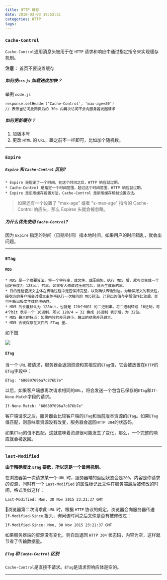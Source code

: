 ```yaml
---
title: HTTP 缓存
date: 2018-03-03 19:53:51
categories: HTTP
tags:
---
```



### `Cache-Control`

`Cache-Control`通用消息头被用于在 `HTTP` 请求和响应中通过指定指令来实现缓存机制。

**注意：**	首页不要设置缓存


##### 如何使`css` `js` 加载速度加快？

举例 `node.js`

	response.setHeader('Cache-Control', 'max-age=30') 
	// 表示当访问此网页后的 30s 内再次访问不会向服务器发起请求

##### 如何更新缓存？

1. 加版本号
2. 更改 `HTML` 的 `URL`，跟之前不一样即可，比如加个随机数。

---

### `Expire`

##### `Expire` 和 `Cache-Control` 区别?

	* Expire 是指定了一个时间，在这个时间之后，HTTP 响应就过期。
	* Cache-Control 是指定一个时间范围，超过这个时间范围，HTTP 响应就过期。
	* Expire 是旧版缓存设置方法，Cache-Control 是新版缓存机制设置方法。

>如果还有一个设置了 "max-age" 或者 "s-max-age" 指令的 Cache-Control 响应头，那么 Expires 头就会被忽略。	

##### 为什么优先使用 `Cache-Control`?	

因为 `Expire` 指定的时间（日期/时间）指本地时间，如果用户的时间错乱，就会出问题。

---

### `ETag`

#### `MD5`

	* MD5 是一个摘要算法。将一个字符串，或文件，或压缩包，执行 MD5 后，就可以生成一个固定长度为 128bit 的串。如果有人修改过压缩包后，就会生成新的串。
	* 目的是检查报文主体在传输过程中是否保持完整，以及确认传输到达。为确保报文的有效性，接收方的客户端会对报文主体再执行一次相同的 MD5算法。计算出的值与字段值作比较后，即可判断出报文主体的准确性。
	* MD5 的长度默认为 128bit，也就是 128个0和1 的二进制串。将二进制转成 16进制，每 4个bit 表示一个 16进制，所以 128/4 = 32 换成 16进制 表示后，为 32位。
	* MD5 最大的特点：如果内容的差异越小，算出的结果差异越大。
	* MD5 会被保存在文件的 ETag 里。

如下图

<img src="https://i.loli.net/2018/03/03/5a9ac12bcba07.png
">

#### `ETag`
	
当一个 `URL` 被请求，服务器会返回资源和其相应的`ETag`值，它会被放置在`HTTP`的`ETag`字段中：

	ETag: "686897696a7c876b7e"
	
以后，如果客户端想再次请求相同的`URL`，将会发送一个包含已保存的`ETag`和`If-None-Match`字段的请求。

	If-None-Match: "686897696a7c876b7e"
	
客户端请求之后，服务器会比较客户端的`ETag`和当前版本资源的`ETag`。如果`ETag`值匹配，则意味着资源没有改变，服务器会返回`HTTP 304`的状态码。

如果`ETag`的值不匹配，这就意味着资源很可能发生了变化，那么，一个完整的响应就会被返回。

---

### `last-Modified`

**由于精确度比 `ETag` 要低，所以这是一个备用机制。**

在浏览器第一次请求某一个 `URL` 时，服务器端的返回状态会是`200`，内容是你请求的资源，同时有一个 `Last-Modified` 的属性标记此文件在服务端最后被修改的时间，格式类似这样：

	Last-Modified: Mon, 30 Nov 2015 23:21:37 GMT
	
浏览器第二次请求此 `URL` 时，根据 `HTTP` 协议的规定，浏览器会向服务器传送 `If-Modified-Since` 报头，询问该时间之后文件是否有被修改过：

	If-Modified-Since: Mon, 30 Nov 2015 23:21:37 GMT
	
如果服务器端的资源没有变化，则自动返回 `HTTP 304` 状态码，内容为空，这样就节省了传输数据量。

##### `ETag` 和 `Cache-Control` 区别

`Cache-Control`是直接不请求。`ETag`是请求但响应体是空的。

---



